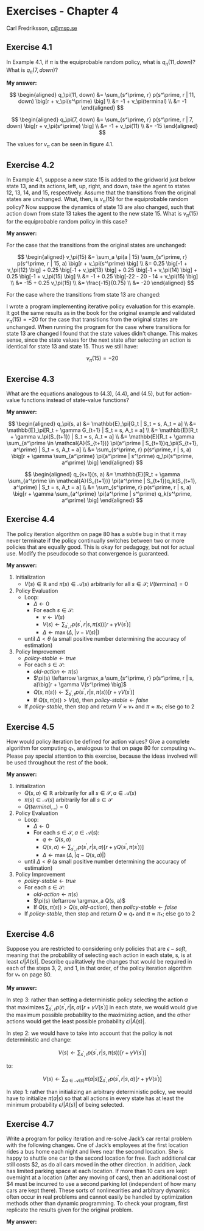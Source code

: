 # Exercises - Chapter 4

Carl Fredriksson, c@msp.se

## Exercise 4.1

In Example 4.1, if $\pi$ is the equiprobable random policy, what is $q_\pi(11, down)$? What is $q_\pi(7, down)$?

**My answer:**

$$
\begin{aligned}
q_\pi(11, down) &= \sum_{s^\prime, r} p(s^\prime, r | 11, down) \big[r + v_\pi(s^\prime) \big] \\
&= -1 + v_\pi(terminal) \\
&= -1
\end{aligned}
$$

$$
\begin{aligned}
q_\pi(7, down) &= \sum_{s^\prime, r} p(s^\prime, r | 7, down) \big[r + v_\pi(s^\prime) \big] \\
&= -1 + v_\pi(11) \\
&= -15
\end{aligned}
$$

The values for $v_\pi$ can be seen in figure 4.1.

## Exercise 4.2

In Example 4.1, suppose a new state 15 is added to the gridworld just below state 13, and its actions, left, up, right, and down, take the agent to states 12, 13, 14, and 15, respectively. Assume that the transitions from the original states are unchanged. What, then, is $v_\pi(15)$ for the equiprobable random policy? Now suppose the dynamics of state 13 are also changed, such that action down from state 13 takes the agent to the new state 15. What is $v_\pi(15)$ for the equiprobable random policy in this case?

**My answer:**

For the case that the transitions from the original states are unchanged:

$$
\begin{aligned}
v_\pi(15) &= \sum_a \pi(a | 15) \sum_{s^\prime, r} p(s^\prime, r | 15, a) \big[r + v_\pi(s^\prime) \big] \\
&= 0.25 \big[-1 + v_\pi(12) \big] + 0.25 \big[-1 + v_\pi(13) \big] + 0.25 \big[-1 + v_\pi(14) \big] + 0.25 \big[-1 + v_\pi(15) \big] \\
&= -1 + 0.25 \big[-22 - 20 - 14 + v_\pi(15) \big] \\
&= -15 + 0.25 v_\pi(15) \\
&= \frac{-15}{0.75} \\
&= -20
\end{aligned}
$$

For the case where the transitions from state 13 are changed:

I wrote a program implementing iterative policy evaluation for this example. It got the same results as in the book for the original example and validated $v_\pi(15) = -20$ for the case that transitions from the original states are unchanged. When running the program for the case where transitions for state 13 are changed I found that the state values didn't change. This makes sense, since the state values for the next state after selecting an action is identical for state 13 and state 15. Thus we still have:

$$
v_\pi(15) = -20
$$

## Exercise 4.3

What are the equations analogous to (4.3), (4.4), and (4.5), but for action-value functions instead of state-value functions?

**My answer:**

$$
\begin{aligned}
q_\pi(s, a) &= \mathbb{E}_\pi[G_t | S_t = s, A_t = a] \\
&= \mathbb{E}_\pi[R_t + \gamma G_{t+1} | S_t = s, A_t = a] \\
&= \mathbb{E}[R_t + \gamma v_\pi(S_{t+1}) | S_t = s, A_t = a] \\
&= \mathbb{E}[R_t + \gamma \sum_{a^\prime \in \mathcal{A}(S_{t+1})} \pi(a^\prime | S_{t+1})q_\pi(S_{t+1}, a^\prime) | S_t = s, A_t = a] \\
&= \sum_{s^\prime, r} p(s^\prime, r | s, a) \big[r + \gamma \sum_{a^\prime} \pi(a^\prime | s^\prime) q_\pi(s^\prime, a^\prime) \big]
\end{aligned}
$$

$$
\begin{aligned}
q_{k+1}(s, a) &= \mathbb{E}[R_t + \gamma \sum_{a^\prime \in \mathcal{A}(S_{t+1})} \pi(a^\prime | S_{t+1})q_k(S_{t+1}, a^\prime) | S_t = s, A_t = a] \\
&= \sum_{s^\prime, r} p(s^\prime, r | s, a) \big[r + \gamma \sum_{a^\prime} \pi(a^\prime | s^\prime) q_k(s^\prime, a^\prime) \big]
\end{aligned}
$$

## Exercise 4.4

The policy iteration algorithm on page 80 has a subtle bug in that it may never terminate if the policy continually switches between two or more policies that are equally good. This is okay for pedagogy, but not for actual use. Modify the pseudocode so that convergence is guaranteed.

**My answer:**

1. Initialization
    * $V(s) \in \mathbb{R}$ and $\pi(s) \in \mathcal{A}(s)$ arbitrarily for all $s \in \mathcal{S}; V(terminal) = 0$
2. Policy Evaluation
    * Loop:
        * $\Delta \leftarrow 0$
        * For each $s \in \mathcal{S}$:
            * $v \leftarrow V(s)$
            * $V(s) \leftarrow \sum_{s^\prime, r} p(s^\prime, r | s, \pi(s)) \big[r + \gamma V(s^\prime) \big]$
            * $\Delta \leftarrow \max(\Delta, |v - V(s)|)$
    * until $\Delta < \theta$ (a small positive number determining the accuracy of estimation)
3. Policy Improvement
    * $\textit{policy-stable} \leftarrow true$
    * For each $s \in \mathcal{S}$:
        *  $\textit{old-action} \leftarrow \pi(s)$
        *  $\pi(s) \leftarrow \argmax_a \sum_{s^\prime, r} p(s^\prime, r | s, a)\big[r + \gamma V(s^\prime) \big]$
        *  $Q(s, \pi(s)) \leftarrow \sum_{s^\prime, r} p(s^\prime, r | s, \pi(s))\big[r + \gamma V(s^\prime) \big]$
        *  If $Q(s, \pi(s)) > V(s)$, then $\textit{policy-stable} \leftarrow false$
    * If $\textit{policy-stable}$, then stop and return $V \approx v_*$ and $\pi \approx \pi_*$; else go to 2

## Exercise 4.5

How would policy iteration be defined for action values? Give a complete algorithm for computing $q_*$, analogous to that on page 80 for computing $v_*$. Please pay special attention to this exercise, because the ideas involved will be used throughout the rest of the book.

**My answer:**

1. Initialization
    * $Q(s, a) \in \mathbb{R}$ arbitrarily for all $s \in \mathcal{S}, a \in \mathcal{A}(s)$
    * $\pi(s) \in \mathcal{A}(s)$ arbitrarily for all $s \in \mathcal{S}$
    * $Q(terminal, \_) = 0$
2. Policy Evaluation
    * Loop:
        * $\Delta \leftarrow 0$
        * For each $s \in \mathcal{S}, a \in \mathcal{A}(s)$:
            * $q \leftarrow Q(s, a)$
            * $Q(s, a) \leftarrow \sum_{s^\prime, r} p(s^\prime, r | s, a) \big[r + \gamma Q(s^\prime, \pi(s^\prime)) \big]$
            * $\Delta \leftarrow \max(\Delta, |q - Q(s, a)|)$
    * until $\Delta < \theta$ (a small positive number determining the accuracy of estimation)
3. Policy Improvement
    * $\textit{policy-stable} \leftarrow true$
    * For each $s \in \mathcal{S}$:
        *  $\textit{old-action} \leftarrow \pi(s)$
        *  $\pi(s) \leftarrow \argmax_a Q(s, a)$
        *  If $Q(s, \pi(s)) > Q(s, \textit{old-action})$, then $\textit{policy-stable} \leftarrow false$
    * If $\textit{policy-stable}$, then stop and return $Q \approx q_*$ and $\pi \approx \pi_*$; else go to 2

## Exercise 4.6

Suppose you are restricted to considering only policies that are $\epsilon-soft$, meaning that the probability of selecting each action in each state, s, is at least $\epsilon/|A(s)|$. Describe qualitatively the changes that would be required in each of the steps 3, 2, and 1, in that order, of the policy iteration algorithm for $v_*$ on page 80.

**My answer:**

In step 3: rather than setting a deterministic policy selecting the action $a$ that maximizes $\sum_{s^\prime, r} p(s^\prime, r | s, a)\big[r + \gamma V(s^\prime) \big]$ in each state, we would would give the maximum possible probability to the maximizing action, and the other actions would get the least possible probability $\epsilon/|A(s)|$.

In step 2: we would have to take into account that the policy is not deterministic and change:

$$
V(s) \leftarrow \sum_{s^\prime, r} p(s^\prime, r | s, \pi(s)) \big[r + \gamma V(s^\prime) \big]
$$

to:

$$
V(s) \leftarrow \sum_{a \in \mathcal{A}(s)} \pi(a | s) \sum_{s^\prime, r} p(s^\prime, r | s, a) \big[r + \gamma V(s^\prime) \big]
$$

In step 1: rather than initializing an arbitrary deterministic policy, we would have to initialize $\pi(a | s)$ so that all actions in every state has at least the minimum probability $\epsilon/|A(s)|$ of being selected.

## Exercise 4.7

Write a program for policy iteration and re-solve Jack’s car rental problem with the following changes. One of Jack’s employees at the first location rides a bus home each night and lives near the second location. She is happy to shuttle one car to the second location for free. Each additional car still costs $2, as do all cars moved in the other direction. In addition, Jack has limited parking space at each location. If more than 10 cars are kept overnight at a location (after any moving of cars), then an additional cost of $4 must be incurred to use a second parking lot (independent of how many cars are kept there). These sorts of nonlinearities and arbitrary dynamics often occur in real problems and cannot easily be handled by optimization methods other than dynamic programming. To check your program, first replicate the results given for the original problem.

**My answer:**
